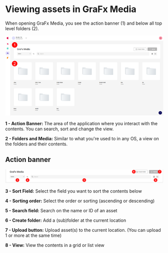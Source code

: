 # Viewing assets in GraFx Media

When opening GraFx Media, you see the action banner (1) and below all top level folders (2).

![appscreen](dashboard.png)

**1 - Action Banner:**
The area of the application where you interact with the contents. You can search, sort and change the view.

**2 - Folders and Media:**
Similar to what you're used to in any OS, a view on the folders and their contents.


## Action banner

![appscreen](action-banner.png)

**3 - Sort Field:**
Select the field you want to sort the contents below

**4 - Sorting order:**
Select the order or sorting (ascending or descending)

**5 - Search field:**
Search on the name or ID of an asset

**6 - Create folder:**
Add a (sub)folder at the current location

**7 - Upload button:**
Upload asset(s) to the current location. (You can upload 1 or more at the same time)

**8 - View:**
View the contents in a grid or list view

